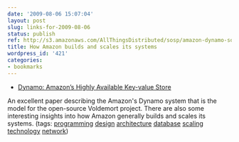 ```yaml
---
date: '2009-08-06 15:07:04'
layout: post
slug: links-for-2009-08-06
status: publish
ref: http://s3.amazonaws.com/AllThingsDistributed/sosp/amazon-dynamo-sosp2007.pdf
title: How Amazon builds and scales its systems
wordpress_id: '421'
categories:
- bookmarks
---
```


  * [Dynamo: Amazon’s Highly Available Key-value Store](http://s3.amazonaws.com/AllThingsDistributed/sosp/amazon-dynamo-sosp2007.pdf)


An excellent paper describing the Amazon's Dynamo system that is the model for the open-source Voldemort project.  There are also some interesting insights into how Amazon generally builds and scales its systems. (tags: [programming](http://delicious.com/eob/programming) [design](http://delicious.com/eob/design) [architecture](http://delicious.com/eob/architecture) [database](http://delicious.com/eob/database) [scaling](http://delicious.com/eob/scaling) [technology](http://delicious.com/eob/technology) [network](http://delicious.com/eob/network))



